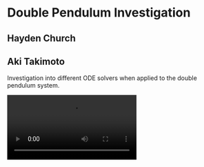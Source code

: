 # Double Pendulum Investigation
## Hayden Church
## Aki Takimoto

Investigation into different ODE solvers when applied to the double pendulum system.

![Double Pendulum](double_pendulum.mp4)
